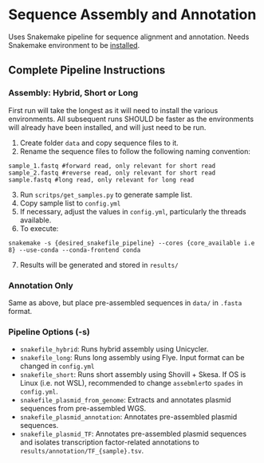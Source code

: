# Sequence Assembly and Annotation

Uses Snakemake pipeline for sequence alignment and annotation. Needs Snakemake environment to be [installed](https://snakemake.readthedocs.io/en/stable/getting_started/installation.html).

## Complete Pipeline Instructions
### Assembly: Hybrid, Short or Long
First run will take the longest as it will need to install the various environments. All subsequent runs SHOULD be faster as the environments will already have been installed, and will just need to be run.

1. Create folder ```data``` and copy sequence files to it.
2. Rename the sequence files to follow the following naming convention:
```
sample_1.fastq #forward read, only relevant for short read
sample_2.fastq #reverse read, only relevant for short read
sample.fastq #long read, only relevant for long read
``` 
3. Run ```scritps/get_samples.py``` to generate sample list.
4. Copy sample list to ```config.yml```
5. If necessary, adjust the values in ```config.yml```, particularly the threads available.
6. To execute:
```
snakemake -s {desired_snakefile_pipeline} --cores {core_available i.e 8} --use-conda --conda-frontend conda
```
7. Results will be generated and stored in ```results/```

### Annotation Only
Same as above, but place pre-assembled sequences in ```data/``` in ```.fasta``` format.

### Pipeline Options (-s)
- ```snakefile_hybrid```: Runs hybrid assembly using Unicycler.
- ```snakefile_long```: Runs long assembly using Flye. Input format can be changed in ```config.yml```
- ```snakefile_short```: Runs short assembly using Shovill + Skesa. If OS is Linux (i.e. not WSL), recommended to change ```assebmler```to ```spades``` in ```config.yml```. 
- ```snakefile_plasmid_from_genome```: Extracts and annotates plasmid sequences from pre-assembled WGS.
- ```snakefile_plasmid_annotation```: Annotates pre-assembled plasmid sequences.
- ```snakefile_plasmid_TF```: Annotates pre-assembled plasmid sequences and isolates transcription factor-related annotations to ```results/annotation/TF_{sample}.tsv```.